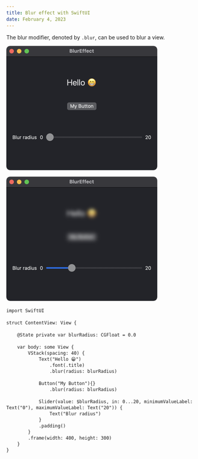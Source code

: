 ```yaml
---
title: Blur effect with SwiftUI
date: February 4, 2023
---
```


The blur modifier, denoted by `.blur`, can be used to blur a view.

<p><img src="../../assets/images/swiftui-blur-effect1.png" style="max-width:400px;" alt="blur effect"></p>
<p><img src="../../assets/images/swiftui-blur-effect2.png" style="max-width:400px;" alt="blur effect"></p>

``` { .swift .pre1000 }
import SwiftUI

struct ContentView: View {

    @State private var blurRadius: CGFloat = 0.0

    var body: some View {
        VStack(spacing: 40) {
            Text("Hello 😁")
                .font(.title)
                .blur(radius: blurRadius)

            Button("My Button"){}
                .blur(radius: blurRadius)

            Slider(value: $blurRadius, in: 0...20, minimumValueLabel: Text("0"), maximumValueLabel: Text("20")) {
                Text("Blur radius")
            }
            .padding()
        }
        .frame(width: 400, height: 300)
    }
}
```
